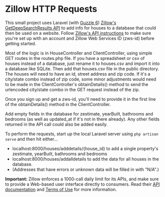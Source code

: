 # Zillow HTTP Requests

This small project uses Laravel (with [Guzzle 6](http://docs.guzzlephp.org/en/latest/overview.html)) [Zillow's GetDeepSearchResults API](http://www.zillow.com/howto/api/GetDeepSearchResults.htm) to add info for houses to a database that could then be used on a website. Follow [Zillow's API instructions](http://docs.guzzlephp.org/en/latest/overview.html) to make sure you're set up with an account and Zillow Web Services ID (zws-id) before getting started.

Most of the logic is in HouseController and ClientController, using simple GET routes in the routes.php file. If you have a spreadsheet or csv of houses instead of a database, just rename it to houses.csv and import it into a database like SQLite. Then add that houses.csv file in the public directory. The houses will need to have an id, street address and zip code. If it's a city/state combo instead of zip code, some minor adjustments would need to be made in the ClientController's obtainDetails() method to send the urlencoded city/state combo in the GET request instead of the zip.

Once you sign up and get a zws-id, you'll need to provide it in the first line of the obtainDetails() method in the ClientController.

Add empty fields in the database for zestimate, yearBuilt, bathrooms and bedrooms (as well as updated_at if it's not in there already). Any other fields returned in the API call could also be added easily.

To perform the requests, start up the local Laravel server using `php artisan serve` and then hit either...

  * localhost:8000/houses/adddetails/{house_id} to add a single property's zestimate, yearBuilt, bathrooms and bedrooms
  * localhost:8000/houses/addalldetails to add the data for all houses in the database.
  * (Addresses that have errors or unknown data will be filled in with "N/A".)

**Important:** Zillow enforces a 1000-call daily limit for its APIs, and make sure to provide a Web-based user interface directly to consumers. Read their [API documentation](http://www.zillow.com/howto/api/APIOverview.htm) and [Terms of Use](http://www.zillow.com/howto/api/APITerms.htm) for more information.
